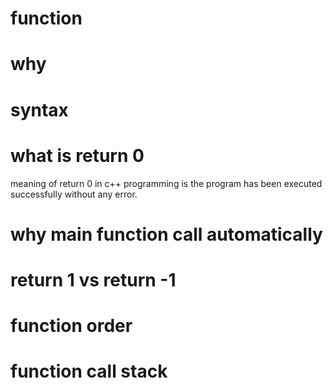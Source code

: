 # function

# why

# syntax

# what is return 0
meaning of return 0 in c++ programming is the program has been executed successfully without any error.

# why main function call automatically

# return 1 vs return -1

# function order

# function call stack

